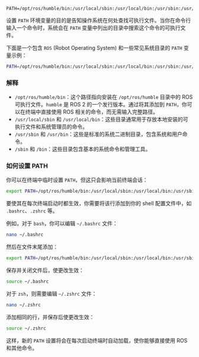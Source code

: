 ```
PATH=/opt/ros/humble/bin:/usr/local/sbin:/usr/local/bin:/usr/sbin:/usr/bin:/sbin:/bin
```

设置 `PATH` 环境变量的目的是告知操作系统在何处查找可执行文件。当你在命令行输入一个命令时，系统会在 `PATH` 变量中列出的目录中搜索这个命令的可执行文件。

下面是一个包含 `ROS` (Robot Operating System) 和一些常见系统目录的 `PATH` 变量示例：

```sh
PATH=/opt/ros/humble/bin:/usr/local/sbin:/usr/local/bin:/usr/sbin:/usr/bin:/sbin:/bin
```

### 解释

- `/opt/ros/humble/bin`：这个路径指向安装在 `/opt/ros/humble` 目录中的 ROS 可执行文件。`humble` 是 ROS 2 的一个发行版本。通过将其添加到 `PATH`，你可以在终端中直接使用 ROS 相关的命令，而无需输入完整路径。
- `/usr/local/sbin` 和 `/usr/local/bin`：这些目录通常用于存放本地安装的可执行文件和系统管理员的命令。
- `/usr/sbin` 和 `/usr/bin`：这些是标准的系统二进制目录，包含系统和用户命令。
- `/sbin` 和 `/bin`：这些目录包含基本的系统命令和管理工具。

### 如何设置 PATH

你可以在终端中临时设置 `PATH`，但这只会影响当前终端会话：

```sh
export PATH=/opt/ros/humble/bin:/usr/local/sbin:/usr/local/bin:/usr/sbin:/usr/bin:/sbin:/bin
```

要使其在每次终端启动时都生效，你需要将该行添加到你的 shell 配置文件中，如 `.bashrc`、`.zshrc` 等。

例如，对于 `bash`，你可以编辑 `~/.bashrc` 文件：

```sh
nano ~/.bashrc
```

然后在文件末尾添加：

```sh
export PATH=/opt/ros/humble/bin:/usr/local/sbin:/usr/local/bin:/usr/sbin:/usr/bin:/sbin:/bin
```

保存并关闭文件后，使更改生效：

```sh
source ~/.bashrc
```

对于 `zsh`，则需要编辑 `~/.zshrc` 文件：

```sh
nano ~/.zshrc
```

添加相同的行，并保存后使更改生效：

```sh
source ~/.zshrc
```

这样，新的 `PATH` 设置将会在每次启动终端时自动加载，使你能够直接使用 ROS 和其他命令。